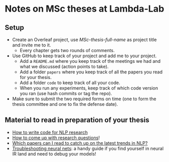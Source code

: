 # Notes on MSc theses at Lambda-Lab

## Setup

- Create an Overleaf project, use *MSc-thesis-full-name* as project title and invite me to it.
  - Every chapter gets two rounds of comments.
- Use GitHub to keep track of your project and add me to your project.
  - Add a `README.md` where you keep track of the meetings we had and what we discussed (action points to take).
  - Add a folder `papers` where you keep track of all the papers you read for your thesis.
  - Add a folder `code` to keep track of all your code. 
  - When you run any experiments, keep track of which code version you ran (use hash commits or tag the repo).
- Make sure to submit the two required forms on time (one to form the thesis committee and one to fix the defense date).


## Material to read in preparation of your thesis

- [How to write code for NLP research](https://github.com/allenai/writing-code-for-nlp-research-emnlp2018)
- [How to come up with research questions](http://pgbovine.net/research-design-patterns.htm)!
- [Which papers can I read to catch up on the latest trends in NLP?](https://medium.com/huggingface/the-best-and-most-current-of-modern-natural-language-processing-5055f409a1d1)
- [Troubleshooting neural nets](http://josh-tobin.com/troubleshooting-deep-neural-networks.html): a handy guide if you find yourself in neural IR land and need to debug your models!
